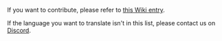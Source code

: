 If you want to contribute, please refer to [this Wiki entry](https://docs.zetaplugins.com/localization).

If the language you want to translate isn't in this list, please contact us on [Discord](https://strassburger.org/discord).
